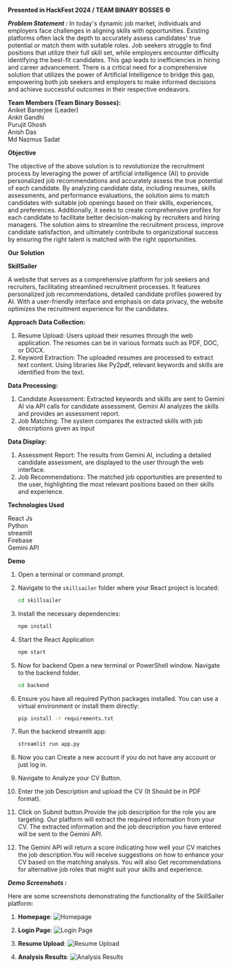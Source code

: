 **Presented in HackFest 2024 / TEAM BINARY BOSSES ©**

**_Problem Statement :_**
In today's dynamic job market, individuals and employers face challenges in aligning skills with opportunities. Existing platforms often lack the depth to accurately assess candidates' true potential or match them with suitable roles. Job seekers struggle to find positions that utilize their full skill set, while employers encounter difficulty identifying the best-fit candidates. This gap leads to inefficiencies in hiring and career advancement. There is a critical need for a comprehensive solution that utilizes the power of Artificial Intelligence to bridge this gap, empowering both job seekers and employers to make informed decisions and achieve successful outcomes in their respective endeavors.

**Team Members (Team Binary Bosses):**\
Aniket Banerjee (Leader)\
Ankit Gandhi\
Purujit Ghosh\
Anish Das\
Md Nazmus Sadat

**Objective**

The objective of the above solution is to revolutionize the recruitment process by leveraging the power of artificial intelligence (AI) to provide personalized job recommendations and accurately assess the true potential of each candidate. By analyzing candidate data, including resumes, skills assessments, and performance evaluations, the solution aims to match candidates with suitable job openings based on their skills, experiences, and preferences. Additionally, it seeks to create comprehensive profiles for each candidate to facilitate better decision-making by recruiters and hiring managers. The solution aims to streamline the recruitment process, improve candidate satisfaction, and ultimately contribute to organizational success by ensuring the right talent is matched with the right opportunities.

**Our Solution**

**SkillSailer**

A website that serves as a comprehensive platform for job seekers and recruiters, facilitating streamlined recruitment processes. It features personalized job recommendations, detailed candidate profiles powered by AI. With a user-friendly interface and emphasis on data privacy, the website optimizes the recruitment experience for the candidates.

**Approach**
**Data Collection:**

1. Resume Upload: Users upload their resumes through the web application. The resumes can be in various formats such as PDF, DOC, or DOCX.
2. Keyword Extraction: The uploaded resumes are processed to extract text content. Using libraries like Py2pdf, relevant keywords and skills are identified from the text.

**Data Processing:**

1. Candidate Assessment: Extracted keywords and skills are sent to Gemini AI via API calls for candidate assessment. Gemini AI analyzes the skills and provides an assessment report.
2. Job Matching: The system compares the extracted skills with job descriptions given as input

**Data Display:**

1. Assessment Report: The results from Gemini AI, including a detailed candidate assessment, are displayed to the user through the web interface.
2. Job Recommendations: The matched job opportunities are presented to the user, highlighting the most relevant positions based on their skills and experience.

**Technologies Used**

React Js\
Python\
streamlit\
Firebase\
Gemini API

**Demo**
1. Open a terminal or command prompt.
2. Navigate to the `skillsailer` folder where your React project is located:
   ```bash
   cd skillsailer
3. Install the necessary dependencies:
   ```bash
   npm install
4. Start the React Application
   ```bash
   npm start
5. Now for backend Open a new terminal or PowerShell window. Navigate to the backend folder.
   ```bash
   cd backend
6. Ensure you have all required Python packages installed. You can use a virtual environment or install them directly:
   ```bash
   pip install -r requirements.txt
7. Run the backend streamlit app:
   ```bash
   streamlit run app.py
8. Now you can Create a new account if you do not have any account or just log in. 
9. Navigate to Analyze your CV Button.
10. Enter the job Description and upload the CV (It Should be in PDF format).
11. Click on Submit button.Provide the job description for the role you are targeting. Our platform will extract the required information from your CV. The extracted information and the job description you have entered will be sent to the Gemini API.

12. The Gemini API will return a score indicating how well your CV matches the job description.You will receive suggestions on how to enhance your CV based on the matching analysis. You will also Get recommendations for alternative job roles that might suit your skills and experience.

***Demo Screenshots :***

Here are some screenshots demonstrating the functionality of the SkillSailer platform:

1. **Homepage**:
   ![Homepage](demo1.png)

2. **Login Page**:
   ![Login Page](demo2.png)

3. **Resume Upload**:
   ![Resume Upload](demo3.png)

4. **Analysis Results**:
   ![Analysis Results](demo4.png)